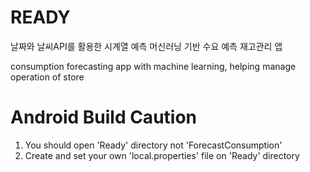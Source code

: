# READY
날짜와 날씨API를 활용한 시계열 예측 머신러닝 기반 수요 예측 재고관리 앱


consumption forecasting app with machine learning, helping manage operation of store

# Android Build Caution
1)  You should open 'Ready' directory not 'ForecastConsumption'
2) Create and set your own 'local.properties' file on 'Ready' directory
